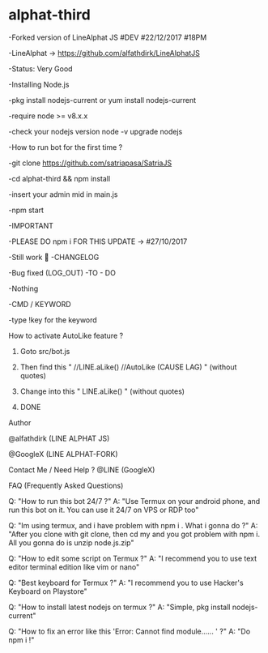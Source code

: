 # alphat-third
-Forked version of LineAlphat JS #DEV #22/12/2017 #18PM 

-LineAlphat -> https://github.com/alfathdirk/LineAlphatJS

-Status: Very Good

-Installing Node.js

-pkg install nodejs-current or yum install nodejs-current

-require node >= v8.x.x

-check your nodejs version node -v upgrade nodejs

-How to run bot for the first time ?

-git clone https://github.com/satriapasa/SatriaJS

-cd alphat-third && npm install

-insert your admin mid in main.js

-npm start

-IMPORTANT

-PLEASE DO npm i FOR THIS UPDATE -> #27/10/2017

-Still work 👷
-CHANGELOG

-Bug fixed (LOG_OUT)
-TO - DO

-Nothing

-CMD / KEYWORD

-type !key for the keyword

How to activate AutoLike feature ?

1. Goto src/bot.js

2. Then find this " //LINE.aLike() //AutoLike (CAUSE LAG) " (without quotes)

3. Change into this " LINE.aLike() " (without quotes)

4. DONE

Author

@alfathdirk (LINE ALPHAT JS)

@GoogleX (LINE ALPHAT-FORK)

Contact Me / Need Help ?
@LINE (GoogleX)

FAQ (Frequently Asked Questions)

Q: "How to run this bot 24/7 ?"
A: "Use Termux on your android phone, and run this bot on it. You can use it 24/7 on VPS or RDP too"

Q: "Im using termux, and i have problem with npm i . What i gonna do ?"
A: "After you clone with git clone, then cd my and you got problem with npm i. All you gonna do is unzip node.js.zip"

Q: "How to edit some script on Termux ?"
A: "I recommend you to use text editor terminal edition like vim or nano"

Q: "Best keyboard for Termux ?"
A: "I recommend you to use Hacker's Keyboard on Playstore"

Q: "How to install latest nodejs on termux ?"
A: "Simple, pkg install nodejs-current"

Q: "How to fix an error like this 'Error: Cannot find module...... ' ?"
A: "Do npm i !"
